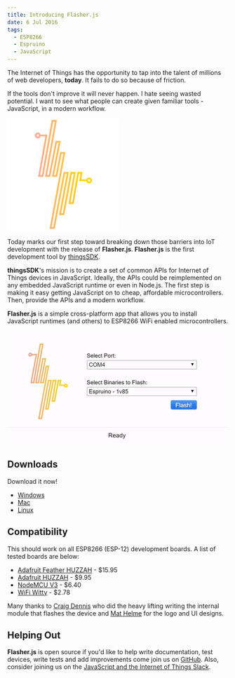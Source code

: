 ```yaml
---
title: Introducing Flasher.js
date: 6 Jul 2016
tags:
  - ESP8266
  - Espruino
  - JavaScript
---
```


The Internet of Things has the opportunity to tap into the talent of millions of web developers, __today__. It fails to do so because of friction.

If the tools don't improve it will never happen. I hate seeing wasted potential. I want to see what people can create given familiar tools - JavaScript, in a modern workflow.

<img src="/attachments/flasherjs-logo.png" width="256px" alt="Flasher.js Logo - Credit: Mat Helme" />

Today marks our first step toward breaking down those barriers into IoT development with the release of __Flasher.js__. __Flasher.js__ is the first development tool by [thingsSDK](http://thingssdk.com). 

__thingsSDK__'s mission is to create a set of common APIs for Internet of Things devices in JavaScript. Ideally, the APIs could be reimplemented on any embedded JavaScript runtime or even in Node.js. The first step is making it easy getting JavaScript on to cheap, affordable microcontrollers. Then, provide the APIs and a modern workflow. 

__Flasher.js__ is a simple cross-platform app that allows you to install JavaScript runtimes (and others) to ESP8266 WiFi enabled microcontrollers.

<img alt="Flasher.js in action (2x speed)" src="/attachments/flasher.js.gif" class="highlight">

## Downloads

Download it now!

* [Windows](https://github.com/thingsSDK/flasher.js/releases/download/1.0.0/Flasher.js-Windows-1.0.0.exe)
* [Mac](https://github.com/thingsSDK/flasher.js/releases/download/1.0.0/Flasher.js-Mac-1.0.0.dmg)
* [Linux](https://github.com/thingsSDK/flasher.js/releases/download/1.0.0/Flasher.js-Linux-1.0.0.deb)

## Compatibility

This should work on all ESP8266 (ESP-12) development boards. A list of tested boards are below:

* [Adafruit Feather HUZZAH](https://www.adafruit.com/products/2821) - $15.95
* [Adafruit HUZZAH](https://www.adafruit.com/products/2471) - $9.95
* [NodeMCU V3](http://www.banggood.com/V3-NodeMcu-Lua-WIFI-Development-Board-p-992733.html) - $6.40
* [WiFi Witty](http://www.aliexpress.com/item/Smart-Electronics-ESP8266-serial-WIFI-Witty-cloud-Development-Board-ESP-12F-module-MINI-nodemcu/32597903268.html) - $2.78


Many thanks to [Craig Dennis](https://twitter.com/craigsdennis) who did the heavy lifting writing the internal module that flashes the device and [Mat Helme](https://twitter.com/mathelme) for the logo and UI designs.

## Helping Out

__Flasher.js__ is open source if you'd like to help write documentation, test devices, write tests and add improvements come join us on [GitHub](https://github.com/thingsSDK/flasher.js). Also, consider joining us on the [JavaScript and the Internet of Things Slack](https://jsot-slack.herokuapp.com).

